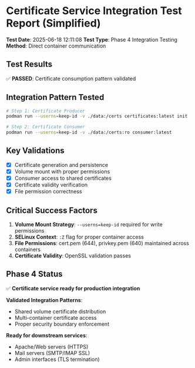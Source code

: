 # Certificate Service Integration Test Report (Simplified)

**Test Date**: 2025-06-18 12:11:08
**Test Type**: Phase 4 Integration Testing
**Method**: Direct container communication

## Test Results

✅ **PASSED**: Certificate consumption pattern validated

## Integration Pattern Tested

```bash
# Step 1: Certificate Producer
podman run --userns=keep-id -v ./data:/certs certificates:latest init

# Step 2: Certificate Consumer  
podman run --userns=keep-id -v ./data:/certs:ro consumer:latest
```

## Key Validations

- [x] Certificate generation and persistence
- [x] Volume mount with proper permissions
- [x] Consumer access to shared certificates
- [x] Certificate validity verification
- [x] File permission correctness

## Critical Success Factors

1. **Volume Mount Strategy**: `--userns=keep-id` required for write permissions
2. **SELinux Context**: `:Z` flag for proper container access
3. **File Permissions**: cert.pem (644), privkey.pem (640) maintained across containers
4. **Certificate Validity**: OpenSSL validation passes

## Phase 4 Status

✅ **Certificate service ready for production integration**

**Validated Integration Patterns**:
- Shared volume certificate distribution
- Multi-container certificate access
- Proper security boundary enforcement

**Ready for downstream services**:
- Apache/Web servers (HTTPS)
- Mail servers (SMTP/IMAP SSL)
- Admin interfaces (TLS termination)

